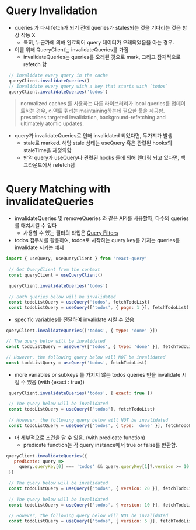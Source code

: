 # Query Invalidation

* queries 가 다시 fetch가 되기 전에 queries가 stales되는 것을 기다리는 것은 항상 작동 X
  * 특히, 누군가에 의해 완료되어 query 데이터가 오래되었음을 아는 경우.
* 이를 위해 QueryClient는 invalidateQueries를 가짐
  * invalidateQueries는 queries를 오래된 것으로 mark, 그리고 잠재적으로 refetch 함
```javascript
 // Invalidate every query in the cache
 queryClient.invalidateQueries()
 // Invalidate every query with a key that starts with `todos`
 queryClient.invalidateQueries('todos')
```
> normalized caches 를 사용하는 다른 라이브러리가 local queries를 업데이트하는 경우,
> 리액트 쿼리는 maintaining하는데 필요한 툴을 제공함.
> prescribes targeted invalidation, background-refetching and ultimately atomic updates.

* query가 invalidateQueries로 인해 invalidated 되었다면, 두가지가 발생
  * stale로 marked. 해당 stale 상태는 useQuery 혹은 관련된 hooks의 staleTime을 재정의함
  * 만약 query가 useQuery나 관련된 hooks 들에 의해 렌더링 되고 있다면, 백그라운드에서 refetch됨

# Query Matching with invalidateQueries
* invalidateQueries 및 removeQueries 와 같은 API를 사용할때, 다수의 queries를 매치시킬 수 있다
  * 사용할 수 있는 필터의 타입은 [Query Filters](https://react-query-v2.tanstack.com/guides/filters#query-filters)
* todos 접두사를 활용하여, todos로 시작하는 query key를 가지는 queries를 invalidate 시키는 예제
```javascript
import { useQuery, useQueryClient } from 'react-query'
 
 // Get QueryClient from the context
 const queryClient = useQueryClient()
 
 queryClient.invalidateQueries('todos')
 
 // Both queries below will be invalidated
 const todoListQuery = useQuery('todos', fetchTodoList)
 const todoListQuery = useQuery(['todos', { page: 1 }], fetchTodoList)
```

* specific variables를 전달하여 invalidate 시킬 수 있음
```javascript
queryClient.invalidateQueries(['todos', { type: 'done' }])

// The query below will be invalidated
const todoListQuery = useQuery(['todos', { type: 'done' }], fetchTodoList)

// However, the following query below will NOT be invalidated
const todoListQuery = useQuery('todos', fetchTodoList)
```

* more variables or subkeys 를 가지지 않는 todos queries 만을 invalidate 시킬 수 있음 (with {exact : true})
```javascript
 queryClient.invalidateQueries('todos', { exact: true })
 
 // The query below will be invalidated
 const todoListQuery = useQuery(['todos'], fetchTodoList)
 
 // However, the following query below will NOT be invalidated
 const todoListQuery = useQuery(['todos', { type: 'done' }], fetchTodoList)
```

* 더 세부적으로 조건을 달 수 있음. (with predicate function)
  * predicate function는 각 query instance에서 true or false를 반환함.
```javascript
queryClient.invalidateQueries({
   predicate: query =>
     query.queryKey[0] === 'todos' && query.queryKey[1]?.version >= 10,
 })
 
 // The query below will be invalidated
 const todoListQuery = useQuery(['todos', { version: 20 }], fetchTodoList)
 
 // The query below will be invalidated
 const todoListQuery = useQuery(['todos', { version: 10 }], fetchTodoList)
 
 // However, the following query below will NOT be invalidated
 const todoListQuery = useQuery(['todos', { version: 5 }], fetchTodoList)
```








